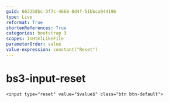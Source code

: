 ```yaml
---
guid: 6632b8bc-3f7c-4668-8d4f-51bbca944196
type: Live
reformat: True
shortenReferences: True
categories: bootstrap 3
scopes: InHtmlLikeFile
parameterOrder: value
value-expression: constant("Reset")
---
```


# bs3-input-reset



```
<input type="reset" value="$value$" class="btn btn-default">
```
